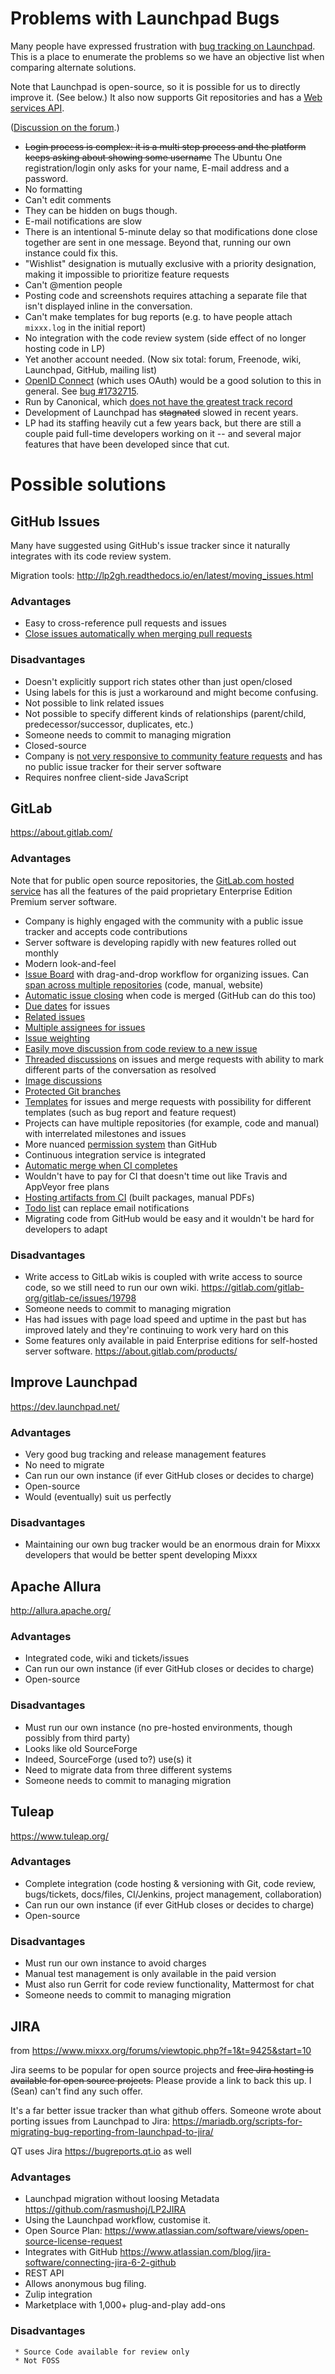 # Problems with Launchpad Bugs

Many people have expressed frustration with [bug tracking on
Launchpad](https://bugs.launchpad.net/mixxx). This is a place to
enumerate the problems so we have an objective list when comparing
alternate solutions.

Note that Launchpad is open-source, so it is possible for us to directly
improve it. (See below.) It also now supports Git repositories and has a
[Web services API](https://help.launchpad.net/API/).

([Discussion on the
forum](https://mixxx.org/forums/viewtopic.php?f=1&t=9425).)

  - ~~Login process is complex: it is a multi step process and the
    platform keeps asking about showing some username~~ The Ubuntu One
    registration/login only asks for your name, E-mail address and a
    password.
  - No formatting
  - Can't edit comments
  - They can be hidden on bugs though.
  - E-mail notifications are slow
  - There is an intentional 5-minute delay so that modifications done
    close together are sent in one message. Beyond that, running our own
    instance could fix this.
  - "Wishlist" designation is mutually exclusive with a priority
    designation, making it impossible to prioritize feature requests
  - Can't @mention people
  - Posting code and screenshots requires attaching a separate file that
    isn't displayed inline in the conversation.
  - Can't make templates for bug reports (e.g. to have people attach
    `mixxx.log` in the initial report)
  - No integration with the code review system (side effect of no longer
    hosting code in LP)
  - Yet another account needed. (Now six total: forum, Freenode, wiki,
    Launchpad, GitHub, mailing list)
  - [OpenID Connect](http://openid.net/connect/faq/) (which uses OAuth)
    would be a good solution to this in general. See [bug
    \#1732715](https://bugs.launchpad.net/mixxx/+bug/1732715).
  - Run by Canonical, which [does not have the greatest track
    record](https://en.wikipedia.org/wiki/Ubuntu_\(operating_system\)#Amazon_controversy)
  - Development of Launchpad has ~~stagnated~~ slowed in recent years.
  - LP had its staffing heavily cut a few years back, but there are
    still a couple paid full-time developers working on it -- and
    several major features that have been developed since that cut.

# Possible solutions

## GitHub Issues

Many have suggested using GitHub's issue tracker since it naturally
integrates with its code review system.

Migration tools:
<http://lp2gh.readthedocs.io/en/latest/moving_issues.html>

### Advantages

  - Easy to cross-reference pull requests and issues
  - [Close issues automatically when merging pull
    requests](https://github.com/blog/1506-closing-issues-via-pull-requests)

### Disadvantages

  - Doesn't explicitly support rich states other than just open/closed
  - Using labels for this is just a workaround and might become
    confusing. 
  - Not possible to link related issues
  - Not possible to specify different kinds of relationships
    (parent/child, predecessor/successor, duplicates, etc.)
  - Someone needs to commit to managing migration
  - Closed-source
  - Company is [not very responsive to community feature
    requests](https://github.com/dear-github/dear-github) and has no
    public issue tracker for their server software
  - Requires nonfree client-side JavaScript

## GitLab

<https://about.gitlab.com/>

### Advantages

Note that for public open source repositories, the [GitLab.com hosted
service](https://about.gitlab.com/gitlab-com/) has all the features of
the paid proprietary Enterprise Edition Premium server software.

  - Company is highly engaged with the community with a public issue
    tracker and accepts code contributions
  - Server software is developing rapidly with new features rolled out
    monthly
  - Modern look-and-feel
  - [Issue Board](https://about.gitlab.com/features/issueboard/) with
    drag-and-drop workflow for organizing issues. Can [span across
    multiple
    repositories](https://docs.gitlab.com/ee/user/project/issue_board.html#group-issue-boards)
    (code, manual, website)
  - [Automatic issue
    closing](https://docs.gitlab.com/ce/user/project/issues/automatic_issue_closing.html)
    when code is merged (GitHub can do this too)
  - [Due
    dates](https://docs.gitlab.com/ce/user/project/issues/due_dates.html)
    for issues
  - [Related
    issues](https://docs.gitlab.com/ee/user/project/issues/related_issues.html)
  - [Multiple assignees for
    issues](https://docs.gitlab.com/ee/user/project/issues/multiple_assignees_for_issues.html)
  - [Issue
    weighting](https://docs.gitlab.com/ee/workflow/issue_weight.html)
  - [Easily move discussion from code review to a new
    issue](https://docs.gitlab.com/ce/user/discussions/#move-all-unresolved-discussions-in-a-merge-request-to-an-issue)
  - [Threaded discussions](https://docs.gitlab.com/ce/user/discussions/)
    on issues and merge requests with ability to mark different parts of
    the conversation as resolved
  - [Image
    discussions](https://docs.gitlab.com/ee/user/discussions/#image-discussions)
  - [Protected Git
    branches](https://docs.gitlab.com/ee/user/project/protected_branches.html)
  - [Templates](https://docs.gitlab.com/ce/user/project/description_templates.html)
    for issues and merge requests with possibility for different
    templates (such as bug report and feature request)
  - Projects can have multiple repositories (for example, code and
    manual) with interrelated milestones and issues
  - More nuanced [permission
    system](https://docs.gitlab.com/ce/user/permissions.html) than
    GitHub
  - Continuous integration service is integrated
  - [Automatic merge when CI
    completes](https://docs.gitlab.com/ce/user/project/merge_requests/merge_when_pipeline_succeeds.html)
  - Wouldn't have to pay for CI that doesn't time out like Travis and
    AppVeyor free plans
  - [Hosting artifacts from
    CI](https://docs.gitlab.com/ee/user/project/pipelines/job_artifacts.html)
    (built packages, manual PDFs)
  - [Todo list](https://docs.gitlab.com/ce/workflow/todos.html) can
    replace email notifications
  - Migrating code from GitHub would be easy and it wouldn't be hard for
    developers to adapt

### Disadvantages

  - Write access to GitLab wikis is coupled with write access to source
    code, so we still need to run our own wiki.
    <https://gitlab.com/gitlab-org/gitlab-ce/issues/19798>
  - Someone needs to commit to managing migration
  - Has had issues with page load speed and uptime in the past but has
    improved lately and they're continuing to work very hard on this
  - Some features only available in paid Enterprise editions for
    self-hosted server software. <https://about.gitlab.com/products/>

## Improve Launchpad

<https://dev.launchpad.net/>

### Advantages

  - Very good bug tracking and release management features
  - No need to migrate
  - Can run our own instance (if ever GitHub closes or decides to
    charge)
  - Open-source
  - Would (eventually) suit us perfectly

### Disadvantages

  - Maintaining our own bug tracker would be an enormous drain for Mixxx
    developers that would be better spent developing Mixxx

## Apache Allura

<http://allura.apache.org/>

### Advantages

  - Integrated code, wiki and tickets/issues
  - Can run our own instance (if ever GitHub closes or decides to
    charge)
  - Open-source

### Disadvantages

  - Must run our own instance (no pre-hosted environments, though
    possibly from third party)
  - Looks like old SourceForge
  - Indeed, SourceForge (used to?) use(s) it
  - Need to migrate data from three different systems
  - Someone needs to commit to managing migration

## Tuleap

<https://www.tuleap.org/>

### Advantages

  - Complete integration (code hosting & versioning with Git, code
    review, bugs/tickets, docs/files, CI/Jenkins, project management,
    collaboration)
  - Can run our own instance (if ever GitHub closes or decides to
    charge)
  - Open-source

### Disadvantages

  - Must run our own instance to avoid charges
  - Manual test management is only available in the paid version
  - Must also run Gerrit for code review functionality, Mattermost for
    chat
  - Someone needs to commit to managing migration

## JIRA

from <https://www.mixxx.org/forums/viewtopic.php?f=1&t=9425&start=10>

Jira seems to be popular for open source projects and ~~free Jira
hosting is available for open source projects.~~ Please provide a link
to back this up. I (Sean) can't find any such offer.

It's a far better issue tracker than what github offers. Someone wrote
about porting issues from Launchpad to Jira:
<https://mariadb.org/scripts-for-migrating-bug-reporting-from-launchpad-to-jira/>

QT uses Jira <https://bugreports.qt.io> as well

### Advantages

  - Launchpad migration without loosing Metadata
    <https://github.com/rasmushoj/LP2JIRA>
  - Using the Launchpad workflow, customise it. 
  - Open Source Plan:
    <https://www.atlassian.com/software/views/open-source-license-request>
  - Integrates with GitHub
    <https://www.atlassian.com/blog/jira-software/connecting-jira-6-2-github>
  - REST API
  - Allows anonymous bug filing.
  - Zulip integration
  - Marketplace with 1,000+ plug-and-play add-ons

### Disadvantages

``` 
 * Source Code available for review only
 * Not FOSS
```
